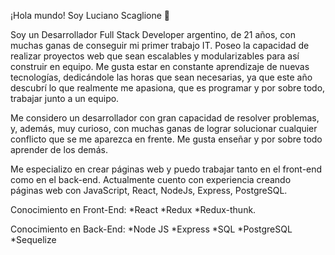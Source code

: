 ¡Hola mundo! Soy Luciano Scaglione 👋

Soy un Desarrollador Full Stack Developer argentino, de 21 años, con muchas ganas de conseguir mi primer trabajo IT. Poseo la capacidad de realizar proyectos web que sean escalables y modularizables para así construir en equipo.
Me gusta estar en constante aprendizaje de nuevas tecnologías, dedicándole las horas que sean necesarias, ya que este año descubrí lo que realmente me apasiona, que es programar y por sobre todo, trabajar junto a un equipo.

Me considero un desarrollador con gran capacidad de resolver problemas, y, además, muy curioso, con muchas ganas de lograr solucionar cualquier conflicto que se me aparezca en frente. Me gusta enseñar y por sobre todo aprender de los demás.

Me especializo en crear páginas web y puedo trabajar tanto en el front-end como en el back-end. Actualmente cuento con experiencia creando páginas web con JavaScript, React, NodeJs, Express, PostgreSQL.

Conocimiento en Front-End:
*React
*Redux
*Redux-thunk.

Conocimiento en Back-End:
*Node JS
*Express
*SQL
*PostgreSQL
*Sequelize



